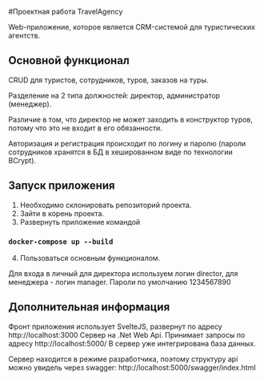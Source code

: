 #Проектная работа TravelAgency

Web-приложение, которое является CRM-системой для туристических агентств.

## Основной функционал

CRUD для туристов, сотрудников, туров, заказов на туры.

Разделение на 2 типа должностей: директор, администратор (менеджер).

Различие в том, что директор не может заходить в конструктор туров, потому что это не входит в его обязанности.

Авторизация и регистрация происходит по логину и паролю (пароли сотрудников хранятся в БД в хешированном виде по технологии BCrypt).

## Запуск приложения
1. Необходимо склонировать репозиторий проекта.
2. Зайти в корень проекта.
3. Развернуть приложение командой 
### `docker-compose up --build`
4. Пользоваться основным функционалом.

Для входа в личный для директора используем логин director, для менеджера - логин manager. Пароли по умолчанию 1234567890

## Дополнительная информация

Фронт приложения использует SvelteJS, развернут по адресу http://localhost:3000
Сервер на .Net Web Api. Принимает запросы по адресу http://localhost:5000/
В сервер уже интегрирована база данных.

Сервер находится в режиме разработчика, поэтому структуру api можно увидель через swagger: http://localhost:5000/swagger/index.html
